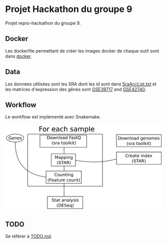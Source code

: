 # Projet Hackathon du groupe 9

Projet repro-hackathon du groupe 9.

## Docker

Les dockerfile permettant de créer les images docker de chaque outil sont dans [docker](docker).

## Data

Les données utilisées sont les SRA dont les id sont dans [SraAccList.txt](SraAccList.txt) et les matrices d'expression des gênes sont [GSE39717](https://www.ncbi.nlm.nih.gov/geo/query/acc.cgi?acc=GSE39717) and [GSE42740](https://www.ncbi.nlm.nih.gov/geo/query/acc.cgi?acc=GSE42740).

## Workflow

Le workflow est implémenté avec Snakemake.

![Schema du workflow](assets/workflow.png?raw=true "Schema du workflow")

## TODO

Se référer à [TODO.md](TODO.md).